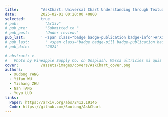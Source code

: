 ```yaml
---
title:          "AskChart: Universal Chart Understanding through Textual Enhancement"
date:           2025-02-01 00:20:00 +0800
selected:       true
# pub:            "ArXiv"
# pub_pre:        "Submitted to "
# pub_post:       'Under review.'
pub_last:       ' <span class="badge badge-publication badge-info">ArXiv</span>'
# pub_last:       ' <span class="badge badge-pill badge-publication badge-success">Poster</span>'
# pub_date:       "2024"

# abstract: >-
#   Photo by Pineapple Supply Co. on Unsplash. Massa ultricies mi quis hendrerit dolor magna. Arcu non odio euismod lacinia at quis risus sed. Et tortor at risus viverra. Enim neque volutpat ac tincidunt. Dictum varius duis at consectetur lorem donec.
cover:          /assets/images/covers/AskChart_cover.png
authors:
  - Xudong YANG
  - Yifan WU
  - Yizhang ZHU
  - Nan TANG
  - Yuyu LUO
links:
  Paper: https://arxiv.org/abs/2412.19146
  Code: https://github.com/Sootung/AskChart
---
```

